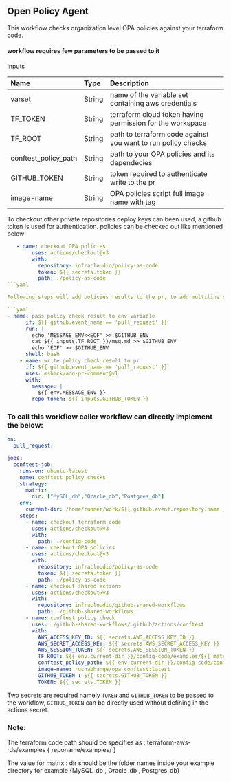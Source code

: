 ## Open Policy Agent 

This workflow checks organization level OPA policies against your terraform code.

#### workflow requires few parameters to be passed to it

Inputs

| Name | Type | Description |
|:------|:------|:-------|
| varset | String | name of the variable set containing aws credentials |
| TF_TOKEN | String | terraform cloud token having permission for the workspace |
| TF_ROOT | String | path to terraform code against you want to run policy checks |
| conftest_policy_path | String | path to your OPA policies and its dependecies |
| GITHUB_TOKEN | String | token required to authenticate  write to the pr |
| image-name | String | OPA policies script full image name with tag |

To checkout other private repositories deploy keys can been used, a github token is used for authentication. policies can be checked out like mentioned below

```yaml
   - name: checkout OPA policies
        uses: actions/checkout@v3
        with:
          repository: infracloudio/policy-as-code
          token: ${{ secrets.token }}
          path: ./policy-as-code
```yaml

Following steps will add policies results to the pr, to add multiline comment an environment variable is created and used like shown in example below

```yaml
- name: pass policy check result to env variable
      if: ${{ github.event_name == 'pull_request' }}
      run: |
        echo 'MESSAGE_ENV<<EOF' >> $GITHUB_ENV
        cat ${{ inputs.TF_ROOT }}/msg.md >> $GITHUB_ENV
        echo 'EOF' >> $GITHUB_ENV
      shell: bash
    - name: write policy check result to pr
      if: ${{ github.event_name == 'pull_request' }}
      uses: mshick/add-pr-comment@v1
      with:
        message: |
          ${{ env.MESSAGE_ENV }}
        repo-token: ${{ inputs.GITHUB_TOKEN }}
```



### To call this workflow caller workflow can directly implement the below:

```yaml
on:
  pull_request:

jobs:
  conftest-job:
    runs-on: ubuntu-latest
    name: conftest policy checks
    strategy:
      matrix: 
        dir: ["MySQL_db","Oracle_db","Postgres_db"] 
    env:
      current-dir: /home/runner/work/${{ github.event.repository.name }}/${{ github.event.repository.name }}
    steps:
      - name: checkout terraform code
        uses: actions/checkout@v3
        with:
          path: ./config-code
      - name: checkout OPA policies
        uses: actions/checkout@v3
        with:
          repository: infracloudio/policy-as-code
          token: ${{ secrets.token }}
          path: ./policy-as-code
      - name: checkout shared actions
        uses: actions/checkout@v3
        with:
          repository: infracloudio/github-shared-workflows
          path: ./github-shared-workflows
      - name: conftest policy check
        uses: ./github-shared-workflows/.github/actions/conftest
        with:
          AWS_ACCESS_KEY_ID: ${{ secrets.AWS_ACCESS_KEY_ID }}
          AWS_SECRET_ACCESS_KEY: ${{ secrets.AWS_SECRET_ACCESS_KEY }}
          AWS_SESSION_TOKEN: ${{ secrets.AWS_SESSION_TOKEN }}
          TF_ROOT: ${{ env.current-dir }}/config-code/examples/${{ matrix.dir }}
          conftest_policy_path: ${{ env.current-dir }}/config-code/conftest-policy
          image-name: ruchabhange/opa_conftest:latest
          GITHUB_TOKEN : ${{ secrets.GITHUB_TOKEN }}
          TOKEN: ${{ secrets.TOKEN }}
```

Two secrets are required namely `TOKEN` and `GITHUB_TOKEN` to be passed to the workflow, `GITHUB_TOKEN` can be directly used without defining in the actions secret.

### Note: 

The terraform code path should be specifies as : terraform-aws-rds/examples { reponame/examples/ }

The value for matrix : dir should be the folder names inside your example directory for example {MySQL_db , Oracle_db , Postgres_db}

